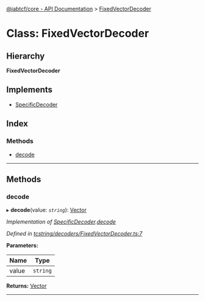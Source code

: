 [@iabtcf/core - API Documentation](../README.md) > [FixedVectorDecoder](../classes/fixedvectordecoder.md)

# Class: FixedVectorDecoder

## Hierarchy

**FixedVectorDecoder**

## Implements

* [SpecificDecoder](../interfaces/specificdecoder.md)

## Index

### Methods

* [decode](fixedvectordecoder.md#decode)

---

## Methods

<a id="decode"></a>

###  decode

▸ **decode**(value: *`string`*): [Vector](vector.md)

*Implementation of [SpecificDecoder](../interfaces/specificdecoder.md).[decode](../interfaces/specificdecoder.md#decode)*

*Defined in [tcstring/decoders/FixedVectorDecoder.ts:7](https://github.com/chrispaterson/iabtcf-es/blob/4f7901f/modules/core/src/tcstring/decoders/FixedVectorDecoder.ts#L7)*

**Parameters:**

| Name | Type |
| ------ | ------ |
| value | `string` |

**Returns:** [Vector](vector.md)

___

